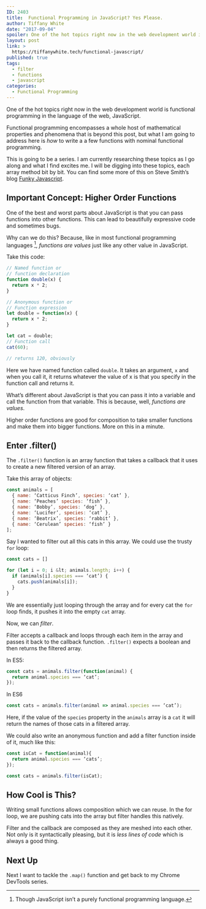 ```yaml
---
ID: 2403
title:  Functional Programming in JavaScript? Yes Please.
author: Tiffany White
date: "2017-09-04"
spoiler: One of the hot topics right now in the web development world is functional programming in the language of the web, JavaScript.
layout: post
link: >
  https://tiffanywhite.tech/functional-javascript/
published: true
tags:
  - filter
  - functions
  - javascript
categories:
  - Functional Programming
---
```



One of the hot topics right now in the web development world is functional programming in the language of the web, JavaScript.

Functional programming encompasses a whole host of mathematical properties and phenomena that is beyond this post, but what I am going to address here is *how* to write a a few functions with nominal functional programming.

This is going to be a series. I am currently researching these topics as I go along and what I find excites me. I will be digging into these topics, each array method bit by bit. You can find some more of this on Steve Smith’s blog [Funky Javascript](http://funkyjavascript.com/).

## Important Concept: Higher Order Functions

One of the best and worst parts about JavaScript is that you can pass functions into other functions. This can lead to beautifully expressive code and sometimes bugs.

Why can we do this? Because, like in most functional programming languages [^1], *functions are values* just like any other value in JavaScript.

Take this code:

```js
// Named function or
// function declaration
function double(x) {
  return x * 2;
}

// Anonymous function or
// Function expression
let double = function(x) {
  return x * 2;
}

let cat = double;
// Function call
cat(60);

// returns 120, obviously
```
Here we have named function called `double`. It takes an argument, `x` and when you call it, it returns whatever the value of x is that you specify in the function call and returns it.

What’s different about JavaScript is that you can pass it into a variable and call the function from that variable. This is because, well, *functions are values*.

Higher order functions are good for composition to take smaller functions and make them into bigger functions. More on this in a minute.

## Enter .filter()

The `.filter()` function is an array function that takes a callback that it uses to create a new filtered version of an array.

Take this array of objects:

```js
const animals = [
  { name: ‘Catticus Finch’, species: ‘cat’ },
  { name: ‘Peaches’ species: ‘fish’ },
  { name: ‘Bobby’, species: ‘dog’ },
  { name: ‘Lucifer’, species: ‘cat’ },
  { name: ‘Beatrix’, species: ‘rabbit’ },
  { name: ‘Cerulean’ species: ‘fish’ }
];
```
Say I wanted to filter out all this cats in this array. We could use the trusty `for` loop:

```js
const cats = []

for (let i = 0; i &lt; animals.length; i++) {
  if (animals[i].species === ‘cat’) {
    cats.push(animals[i]);
  }
}
```

We are essentially just looping through the array and for every cat the `for` loop finds, it pushes it into the empty `cat` array.

Now, we can *filter*.

Filter accepts a callback and loops through each item in the array and passes it back to the callback function. `.filter()` expects a boolean and then returns the filtered array.

In ES5:

```js
const cats = animals.filter(function(animal) {
  return animal.species === ‘cat’;
});
```

In ES6

```js
const cats = animals.filter(animal => animal.species === ‘cat’);
```

Here, if the value of the `species` property in the `animals` array is a `cat` it will return the names of those cats in a filtered array.

We could also write an anonymous function and add a filter function inside of it, much like this:

```js
const isCat = function(animal){
  return animal.species === ‘cats’;
});

const cats = animals.filter(isCat);
```

## How Cool is This?

Writing small functions allows composition which we can reuse. In the for loop, we are pushing cats into the array but filter handles this natively.

Filter and the callback are composed as they are meshed into each other. Not only is it syntactically pleasing, but it is *less lines of code* which is always a good thing.

## Next Up

Next I want to tackle the `.map()` function and get back to my Chrome DevTools series.



[^1]: Though JavaScript isn’t a purely functional programming language.
